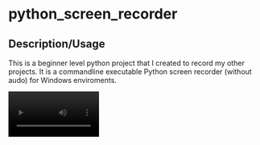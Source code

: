 # python_screen_recorder

## Description/Usage

This is a beginner level python project that I created to record my other projects. It is a commandline executable Python screen recorder (without audo) for Windows enviroments.

<video src="Sample_For_ReadMe\Sample1.mp4" width=180>

## Instructions

Simply download any of the scripts and save it as a ".py" file and exceute it from the terminal by calling <b>python "py_script_name.py"</b>. Once your are done recording hit the "q" key to terminate or end the script/recording.



## Required Modules
```python
from PIL import ImageGrab 
import numpy as np
import cv2 
import ctypes 
from datetime import datetime 
import time 
from functools import partial
import keyboard
from winotify import Notification, audio
from pathlib import Path
```

<hr>
Open to any suggestions that can improve the performance




